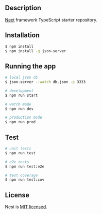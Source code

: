 ## Description

[Next](https://nextjs.org/) framework TypeScript starter repository.

## Installation

```bash
$ npm install
$ npm install -g json-server
```

## Running the app

```bash
# local json db
$ json-server --watch db.json -p 3333

# development
$ npm run start

# watch mode
$ npm run dev

# production mode
$ npm run prod
```

## Test

```bash
# unit tests
$ npm run test

# e2e tests
$ npm run test:e2e

# test coverage
$ npm run test:cov
```

## License

Nest is [MIT licensed](LICENSE).
